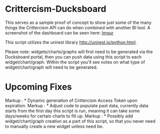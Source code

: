Crittercism-Ducksboard
======================

This serves as a sample proof of concept to show just some of the many things the Crittercism API can do when combined with another BI tool. A screenshot of the dashboard can be seen here: [Imgur](http://i.imgur.com/BK6bxH1.png)

This script utilizes the unirest library http://unirest.io/python.html.

Please note: widgets/charts/graphs will first need to be generated via the Ducksboard portal, then you can push data using this script to each widget/chart/graph. Within the script you'll see notes on what type of widget/chart/graph will need to be generated.


Upcoming Fixes
======================
Markup : * Dynamic generation of Crittercism Access Token upon expiration.
Markup : * Adjust code to populate past data, currently data starts from the first day this script is run, meaning it can take some days/weeks for certain charts to fill up.
Markup : * Possibly add widget/chart/graph creation as a part of this script, so that you never need to manually create a new widget unless need be.
